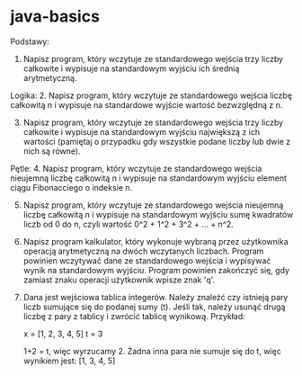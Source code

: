 # java-basics

Podstawy:

1. Napisz program, który wczytuje ze standardowego wejścia trzy liczby całkowite i wypisuje na standardowym wyjściu ich średnią arytmetyczną.

Logika:
2. Napisz program, który wczytuje ze standardowego wejścia liczbę całkowitą n i wypisuje na standardowe wyjście wartość bezwzględną z n.

3. Napisz program, który wczytuje ze standardowego wejścia trzy liczby całkowite i wypisuje na standardowym wyjściu największą z ich wartości (pamiętaj o przypadku gdy wszystkie podane liczby lub dwie z nich są równe).

Pętle:
4. Napisz program, który wczytuje ze standardowego wejścia nieujemną liczbę całkowitą n i wypisuje na standardowym wyjściu element ciągu Fibonacciego o indeksie n.

5. Napisz program, który wczytuje ze standardowego wejścia nieujemną liczbę całkowitą n i wypisuje na standardowym wyjściu sumę kwadratów liczb od 0 do n, czyli wartość 0^2 + 1^2 + 3^2 + ... + n^2.


6. Napisz program kalkulator, który wykonuje wybraną przez użytkownika operacją arytmetyczną na dwóch wczytanych liczbach. Program powinien wczytywać dane ze standardowego wejścia i wypisywać wynik na standardowym wyjściu.
Program powinien zakończyć się, gdy zamiast znaku operacji użytkownik wpisze znak 'q'.


7. Dana jest wejściowa tablica integerów. Należy znaleźć czy istnieją pary liczb sumujące się do podanej sumy (t). Jeśli tak, należy usunąć drugą liczbę z pary z tablicy i zwrócić tablicę wynikową.
    Przykład:

    x = [1, 2, 3, 4, 5]
    t = 3

    1+2 = t, więc wyrzucamy 2. Żadna inna para nie sumuje się do t, więc wynikiem jest:
    [1, 3, 4, 5]